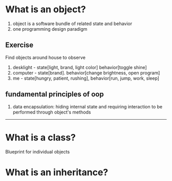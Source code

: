 # What is an object?
1. object is a software bundle of related state and behavior
2. one programming design paradigm

## Exercise
Find objects around house to observe
1. desklight - state[light, brand, light color] behavior[toggle shine]
2. computer - state[brand]. behavior[change brightness, open program]
3. me - state[hungry, patient, rushing], behavior[run, jump, work, sleep]


## fundamental principles of oop
1. data encapsulation: hiding internal state and requiring interaction to be performed through object's methods

---
# What is a class?
Blueprint for individual objects 

# What is an inheritance?